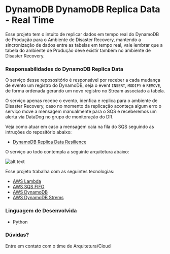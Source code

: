 # DynamoDB DynamoDB Replica Data - Real Time

Esse projeto tem o intuito de replicar dados em tempo real do DynamoDB de Produção para o Ambiente de Disaster Recovery, mantendo a sincronização de dados entre as tabelas em tempo real, vale lembrar que a tabela do ambiente de Produção deve existir também no ambiente de Disaster Recovery.

### Responsabilidades do DynamoDB Replica Data 

O serviço desse reposositório é responsável por receber a cada mudança de evento um registro do DynamoDB, seja o event `INSERT`, `MODIFY` e `REMOVE`, de forma ordenada gerando um novo registro no Stream associado a tabela.

O serviço apenas recebe o evento, idenfica e replica para o ambiente de Disaster Recovery, caso no momento da replicação aconteça algum erro o serviço move a mensagem manualmente para o SQS e receberemos um alerta via DataDog no grupo de monitoração do DR.

Veja como atuar em caso a mensagem caia na fila do SQS seguindo as intruções do repositório abaixo:

- [DynamoDB Replica Data Resilience](https://github.com/cdt-baas/dynamodb-stream-sender-resilience)

O serviço ao todo contempla a seguinte arquitetura abaixo:

![alt text](https://github.com/cdt-baas/dynamodb-stream-sender/blob/master/arquitetura.jpg)

Esse projeto trabalha com as seguintes tecnologias:

- [AWS Lambda](https://docs.aws.amazon.com/lambda/)
- [AWS SQS FIFO](https://docs.aws.amazon.com/sqs/)
- [AWS DynamoDB](https://docs.aws.amazon.com/dynamodb/)
- [AWS DynamoDB Strems](https://docs.aws.amazon.com/dynamodb/)


### Linguagem de Desenvolvida

- Python


### Dúvidas? 

Entre em contato com o time de Arquitetura/Cloud